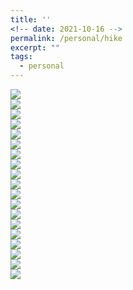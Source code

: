 ```yaml
---
title: ''
<!-- date: 2021-10-16 -->
permalink: /personal/hike
excerpt: ""
tags:
  - personal
---
```

<img src='/images/20180707_121543.jpg'>
<br/><img src='/images/20181209_101445.jpg'>
<br/><img src='/images/20181209_112011.jpg'>
<br/><img src='/images/20181209_134553.jpg'>
<br/><img src='/images/20181210_100854.jpg'>
<br/><img src='/images/20181211_070041.jpg'>
<br/><img src='/images/20181211_071554.jpg'>
<br/><img src='/images/20181211_083304.jpg'>
<br/><img src='/images/20190112_184442.jpg'>
<br/><img src='/images/20201213_131345.jpg'>
<br/><img src='/images/IMG_1157.jpg'>
<br/><img src='/images/IMG_1124.jpg'>
<br/><img src='/images/IMG_20180603_112036.jpg'>
<br/><img src='/images/IMG_20180712_023009_667.jpg'>
<br/><img src='/images/IMG_20181211_100818-01.jpg'>
<br/><img src='/images/IMG_20181213_110438_253_2.jpg'>
<br/><img src='/images/IMG_20181227_203738_016.jpg'>
<br/><img src='/images/IMG_20190115_095114_342.jpg'>
<br/><img src='/images/IMG_8513.jpg'>
